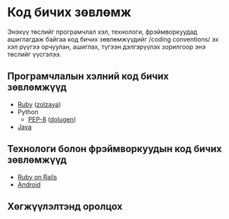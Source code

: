 Код бичих зөвлөмж
=================

Энэхүү төслийг програмчлал хэл, технологи, фрэймворкуудад ашиглагдаж байгаа код бичих зөвлөмжүүдийг /coding conventions/
эх хэл рүүгээ орчуулан, ашиглах, түгээн дэлгэрүүлэх зорилгоор энэ төслийг үүсгэлээ.

## Програмчлалын хэлний код бичих зөвлөмжүүд
* [Ruby](https://github.com/zolzaya/coding_conventions/blob/master/ruby/ruby.md) ([zolzaya](https://github.com/zolzaya))
* Python
  - [PEP-8](https://github.com/python-mongolia/py-mn/blob/master/peps/pep-0008.rst) ([dolugen](https://github.com/dolugen))
* [Java](http://www.oracle.com/technetwork/java/javase/documentation/codeconvtoc-136057.html)

## Технологи болон фрэймворкуудын код бичих зөвлөмжүүд
* [Ruby on Rails](https://github.com/bbatsov/rails-style-guide)
* [Android](http://source.android.com/source/code-style.html)

## Хөгжүүлэлтэнд оролцох

